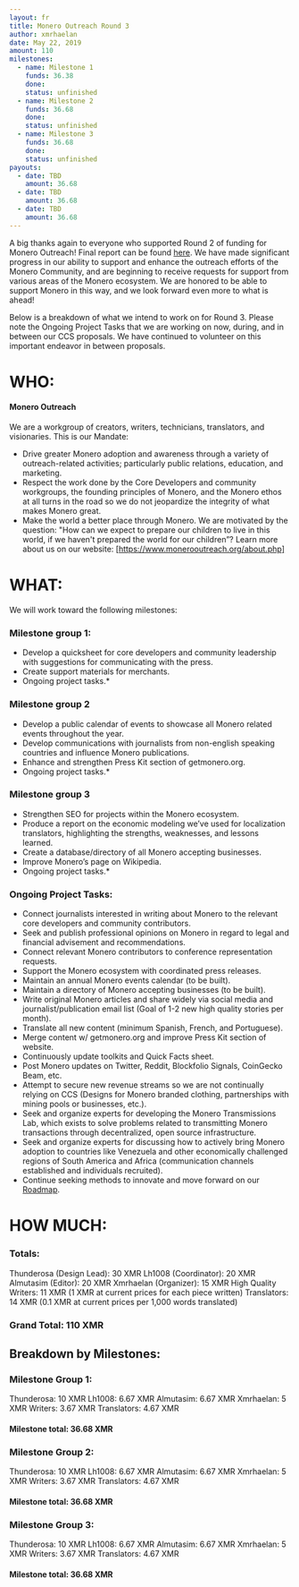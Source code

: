 ```yaml
---
layout: fr
title: Monero Outreach Round 3
author: xmrhaelan
date: May 22, 2019
amount: 110
milestones:
  - name: Milestone 1
    funds: 36.38
    done:
    status: unfinished
  - name: Milestone 2
    funds: 36.68
    done:
    status: unfinished
  - name: Milestone 3
    funds: 36.68
    done:
    status: unfinished
payouts:
  - date: TBD
    amount: 36.68
  - date: TBD
    amount: 36.68
  - date: TBD
    amount: 36.68
---
```


A big thanks again to everyone who supported Round 2 of funding for Monero Outreach! Final report can be found [here](https://www.reddit.com/r/Monero/comments/bonpt3/monero_outreach_round_2_ccs_final_report_see_what/). 
We have made significant progress in our ability to support and enhance the outreach efforts of the Monero Community, and are beginning to receive requests for support from various areas of the Monero ecosystem. We are honored to be able to support Monero in this way, and we look forward even more to what is ahead!

Below is a breakdown of what we intend to work on for Round 3. Please note the Ongoing Project Tasks that we are working on now, during, and in between our CCS proposals. We have continued to volunteer on this important endeavor in between proposals.

# WHO:

#### Monero Outreach 

We are a workgroup of creators, writers, technicians, translators, and visionaries. This is our Mandate:
- Drive greater Monero adoption and awareness through a variety of outreach-related activities; particularly public relations, education, and marketing.
- Respect the work done by the Core Developers and community workgroups, the founding principles of Monero, and the Monero ethos at all turns in the road so we do not jeopardize the integrity of what makes Monero great.
- Make the world a better place through Monero. We are motivated by the question: "How can we expect to prepare our children to live in this world, if we haven't prepared the world for our children”?
Learn more about us on our website: [https://www.monerooutreach.org/about.php]

# WHAT:

We will work toward the following milestones:

### Milestone group 1:
- Develop a quicksheet for core developers and community leadership with suggestions for communicating with the press.
- Create support materials for merchants.
- Ongoing project tasks.*

### Milestone group 2
- Develop a public calendar of events to showcase all Monero related events throughout the year.
- Develop communications with journalists from non-english speaking countries and influence Monero publications.
- Enhance and strengthen Press Kit section of getmonero.org.
- Ongoing project tasks.*

### Milestone group 3
- Strengthen SEO for projects within the Monero ecosystem.
- Produce a report on the economic modeling we’ve used for localization translators, highlighting the strengths, weaknesses, and lessons learned.
- Create a database/directory of all Monero accepting businesses.
- Improve Monero’s page on Wikipedia.
- Ongoing project tasks.*
    
### Ongoing Project Tasks:
- Connect journalists interested in writing about Monero to the relevant core developers and community contributors.
- Seek and publish professional opinions on Monero in regard to legal and financial advisement and recommendations.
- Connect relevant Monero contributors to conference representation requests.
- Support the Monero ecosystem with coordinated press releases.
- Maintain an annual Monero events calendar (to be built).
- Maintain a directory of Monero accepting businesses (to be built).
- Write original Monero articles and share widely via social media and journalist/publication email list (Goal of 1-2 new high quality stories per month).
- Translate all new content (minimum Spanish, French, and Portuguese).
- Merge content w/ getmonero.org and improve Press Kit section of website.
- Continuously update toolkits and Quick Facts sheet.
- Post Monero updates on Twitter, Reddit, Blockfolio Signals, CoinGecko Beam, etc.
- Attempt to secure new revenue streams so we are not continually relying on CCS (Designs for Monero branded clothing, partnerships with mining pools or businesses, etc.).
- Seek and organize experts for developing the Monero Transmissions Lab, which exists to solve problems related to transmitting Monero transactions through decentralized, open source infrastructure.
- Seek and organize experts for discussing how to actively bring Monero adoption to countries like Venezuela and other economically challenged regions of South America and Africa (communication channels established and individuals recruited).
- Continue seeking methods to innovate and move forward on our [Roadmap](https://www.monerooutreach.org/about.php).

# HOW MUCH:
### Totals:
Thunderosa (Design Lead): 30 XMR
Lh1008 (Coordinator): 20 XMR
Almutasim (Editor): 20 XMR
Xmrhaelan (Organizer): 15 XMR
High Quality Writers: 11 XMR (1 XMR at current prices for each piece written)
Translators: 14 XMR (0.1 XMR at current prices per 1,000 words translated)

### Grand Total: 110 XMR


## Breakdown by Milestones:

### Milestone Group 1:
Thunderosa: 10 XMR
Lh1008: 6.67 XMR
Almutasim: 6.67 XMR
Xmrhaelan: 5 XMR
Writers: 3.67 XMR
Translators: 4.67 XMR

#### Milestone total: 36.68 XMR

### Milestone Group 2:
Thunderosa: 10 XMR
Lh1008: 6.67 XMR
Almutasim: 6.67 XMR
Xmrhaelan: 5 XMR
Writers: 3.67 XMR
Translators: 4.67 XMR

#### Milestone total: 36.68 XMR

### Milestone Group 3:
Thunderosa: 10 XMR
Lh1008: 6.67 XMR
Almutasim: 6.67 XMR
Xmrhaelan: 5 XMR
Writers: 3.67 XMR
Translators: 4.67 XMR

#### Milestone total: 36.68 XMR
